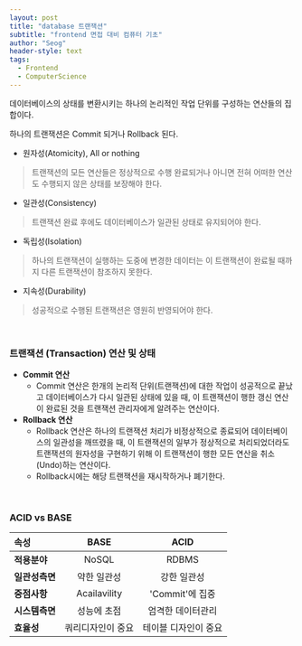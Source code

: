 ```yaml
---
layout: post
title: "database 트랜잭션"
subtitle: "frontend 면접 대비 컴퓨터 기초"
author: "Seog"
header-style: text
tags: 
  - Frontend
  - ComputerScience
---
```


데이터베이스의 상태를 변환시키는 하나의 논리적인 작업 단위를 구성하는 연산들의 집합이다.

하나의 트랜잭션은 Commit 되거나 Rollback 된다.

- 원자성(Atomicity), All or nothing

> 트랜잭션의 모든 연산들은 정상적으로 수행 완료되거나 아니면 전혀 어떠한 연산도 수행되지 않은 상태를 보장해야 한다.

- 일관성(Consistency)

> 트랜잭션 완료 후에도 데이터베이스가 일관된 상태로 유지되어야 한다.

- 독립성(Isolation)

> 하나의 트랜잭션이 실행하는 도중에 변경한 데이터는 이 트랜잭션이 완료될 때까지 다른 트랜잭션이 참조하지 못한다.

- 지속성(Durability)

> 성공적으로 수행된 트랜잭션은 영원히 반영되어야 한다.

<br/>

### 트랜잭션 (Transaction) 연산 및 상태

- **Commit 연산**
  - Commit 연산은 한개의 논리적 단위(트랜잭션)에 대한 작업이 성공적으로 끝났고 데이터베이스가 다시 일관된 상태에 있을 때, 이 트랜잭션이 행한 갱신 연산이 완료된 것을 트랜잭션 관리자에게 알려주는 연산이다.
- **Rollback 연산**
  - Rollback 연산은 하나의 트랜잭션 처리가 비정상적으로 종료되어 데이터베이스의 일관성을 깨뜨렸을 때, 이 트랜잭션의 일부가 정상적으로 처리되었더라도 트랜잭션의 원자성을 구현하기 위해 이 트랜잭션이 행한 모든 연산을 취소(Undo)하는 연산이다.
  - Rollback시에는 해당 트랜잭션을 재시작하거나 폐기한다.

<br/>

### ACID vs BASE

| 속성           |     **BASE**      |       **ACID**       |
| :------------- | :---------------: | :------------------: |
| **적용분야**   |       NoSQL       |        RDBMS         |
| **일관성측면** |    약한 일관성    |     강한 일관성      |
| **중점사항**   |   Acailavility    |   'Commit'에 집중    |
| **시스템측면** |    성능에 초점    |  엄격한 데이터관리   |
| **효율성**     | 쿼리디자인이 중요 | 테이블 디자인이 중요 |

